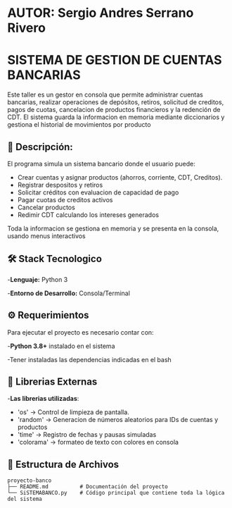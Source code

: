 # AUTOR: Sergio Andres Serrano Rivero


# SISTEMA DE GESTION DE CUENTAS BANCARIAS 

Este taller es un gestor en consola que permite  administrar cuentas bancarias,
realizar operaciones de depósitos, retiros, solicitud de creditos, pagos de cuotas,
cancelacion de productos financieros y la redención de CDT.
El sistema guarda la informacion en memoria mediante diccionarios y gestiona 
el historial de movimientos por producto

## 📌 Descripción: 
El programa simula un sistema bancario donde el usuario puede:

- Crear cuentas y asignar productos (ahorros, corriente, CDT, Creditos).
- Registrar despositos y retiros
- Solicitar créditos con evaluacion de capacidad de pago
- Pagar cuotas de creditos activos
- Cancelar productos
- Redimir CDT calculando los intereses generados

Toda la informacion se gestiona en memoria y se presenta en la consola, usando menus interactivos


## 🛠 Stack Tecnologico
-**Lenguaje:** Python 3

-**Entorno de Desarrollo:** Consola/Terminal

## ⚙️ Requerimientos

Para ejecutar el proyecto es necesario contar con: 

-**Python 3.8+** instalado en el sistema

-Tener instaladas las dependencias indicadas en el bash

## 📂 Librerias Externas

-**Las librerias  utilizadas**:
  - 'os' -> Control de limpieza de pantalla.
  - 'random' -> Generacion de números aleatorios para IDs de cuentas y productos
  - 'time' -> Registro de fechas y pausas simuladas
  - 'colorama' -> formateo de texto con colores en consola

## 📂 Estructura de Archivos

```
proyecto-banco
├── README.md          # Documentación del proyecto
└── SiSTEMABANCO.py    # Código principal que contiene toda la lógica del sistema
```
    
 

   


